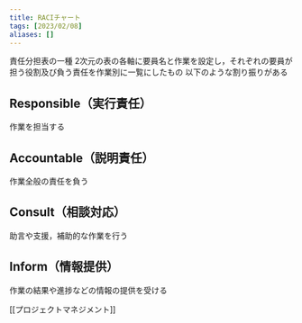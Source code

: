 ```yaml
---
title: RACIチャート
tags: [2023/02/08]
aliases: []
---
```


責任分担表の一種
2次元の表の各軸に要員名と作業を設定し，それぞれの要員が担う役割及び負う責任を作業別に一覧にしたもの
以下のような割り振りがある
## Responsible（実行責任）
作業を担当する
## Accountable（説明責任）
作業全般の責任を負う
## Consult（相談対応）
助言や支援，補助的な作業を行う
## Inform（情報提供）
作業の結果や進捗などの情報の提供を受ける

[[プロジェクトマネジメント]]